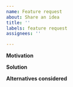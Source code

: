 ```yaml
---
name: Feature request
about: Share an idea
title: ''
labels: feature request
assignees: ''

---
```


<!--
This repository tracks issues and requests related to the implementation of the
Swift compiler, standard library, runtime, and tools that provide IDE support
for Swift (e.g. code completion). If your feature request relates to the
implementation of a proprietary (closed-source) Apple framework such as UIKit,
SwiftUI, Combine, etc., please report it to https://feedbackassistant.apple.com
instead.

If you haven't found or started a thread on the Swift forums yet, consider
socializing your idea in the "Discussion" subcategory
(https://forums.swift.org/c/evolution/discuss) after submitting this request.
This is an essential step toward the official review of any proposal concerning
language or library design, and while GitHub issues do great for tracking
purposes, the forums are far better ground for drawing attention to ideas and
gauging interest from the community.

For more information on how ideas are proposed, discussed, and reviewed, see
https://swift.org/swift-evolution
-->

**Motivation**
<!-- Describe the problem that your feature seeks to address. -->

**Solution**
<!--
Describe your solution to the problem. Provide examples and describe how
they work.
-->

**Alternatives considered**
<!--
Describe any alternative approaches or features that you have considered in
addressing the problem, and why you chose this approach instead.
-->

<!--
Add any other context about your feature as appropriate. For example, link out
to a discussion on the Swift forums (https://forums.swift.org).
-->
<!-- **Additional context** -->
